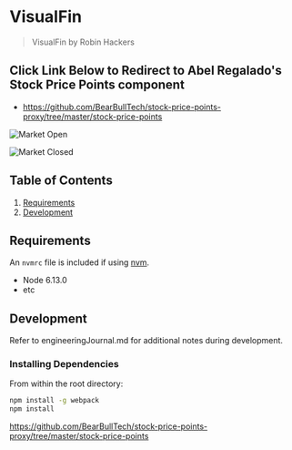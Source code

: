 # VisualFin

> VisualFin by Robin Hackers

## Click Link Below to Redirect to Abel Regalado's Stock Price Points component
    
  - https://github.com/BearBullTech/stock-price-points-proxy/tree/master/stock-price-points

  ![Market Open](https://i.imgur.com/ygvhjKc.png)

  ![Market Closed](https://i.imgur.com/UcrJoIm.png)

## Table of Contents

1. [Requirements](#requirements)
1. [Development](#development)

## Requirements

An `nvmrc` file is included if using [nvm](https://github.com/creationix/nvm).

- Node 6.13.0
- etc

## Development

Refer to engineeringJournal.md for additional notes during development.

### Installing Dependencies

From within the root directory:

```sh
npm install -g webpack
npm install
```



https://github.com/BearBullTech/stock-price-points-proxy/tree/master/stock-price-points
